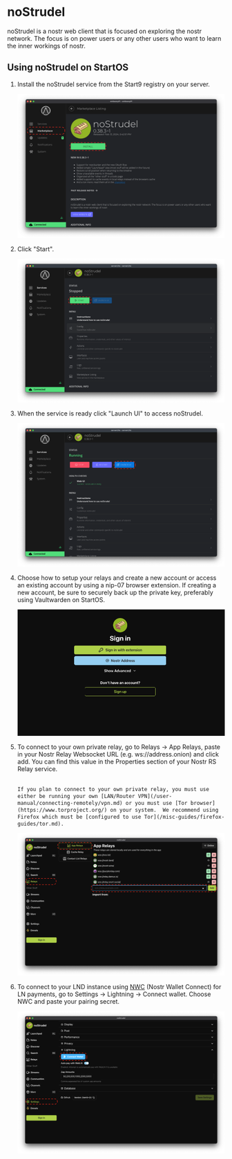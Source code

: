 # noStrudel

noStrudel is a nostr web client that is focused on exploring the nostr network. The focus is on power users or any other users who want to learn the inner workings of nostr.

## Using noStrudel on StartOS

1. Install the noStrudel service from the Start9 registry on your server.

   ![install](./assets/nostrudel-1.png)

1. Click "Start".

   ![start](./assets/nostrudel-2.png)

1. When the service is ready click "Launch UI" to access noStrudel.

   ![launch](./assets/nostrudel-3.png)

1. Choose how to setup your relays and create a new account or access an existing account by using a nip-07 browser extension. If creating a new account, be sure to securely back up the private key, preferably using Vaultwarden on StartOS.

   ![sign in](./assets/nostrudel-4.png)

1. To connect to your own private relay, go to Relays -> App Relays, paste in your Nostr Relay Websocket URL (e.g. ws://address.onion) and click add. You can find this value in the Properties section of your Nostr RS Relay service.

   ```admonish note

   If you plan to connect to your own private relay, you must use either be running your own [LAN/Router VPN](/user-manual/connecting-remotely/vpn.md) or you must use [Tor browser](https://www.torproject.org/) on your system.  We recommend using Firefox which must be [configured to use Tor](/misc-guides/firefox-guides/tor.md).

   ```

   ![add relay](./assets/nostrudel-5.png)

1. To connect to your LND instance using [NWC](https://marketplace.start9.com/marketplace/nostr-wallet-connect) (Nostr Wallet Connect) for LN payments, go to Settings -> Lightning -> Connect wallet. Choose NWC and paste your pairing secret.

   ![connect wallet](./assets/nostrudel-6.png)

